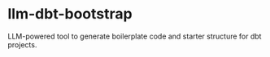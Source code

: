 # llm-dbt-bootstrap
LLM-powered tool to generate boilerplate code and starter structure for dbt projects.
